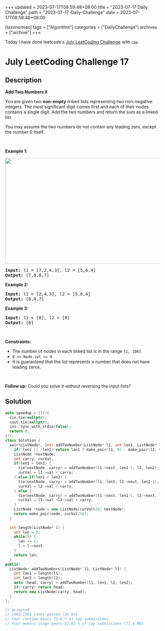 +++
updated = 2023-07-17T08:59:48+08:00
title = "2023-07-17 Daily Challenge"
path = "2023-07-17-Daily-Challenge"
date = 2023-07-17T08:59:48+08:00

[taxonomies]
tags = ["Algorithm"]
categories = ["DailyChallenge"]
archives = ["archive"]
+++

Today I have done leetcode's [July LeetCoding Challenge](https://leetcode.com/problems/add-two-numbers-ii/) with `cpp`.

<!-- more -->

# July LeetCoding Challenge 17

## Description

**Add Two Numbers II**

<p>You are given two <strong>non-empty</strong> linked lists representing two non-negative integers. The most significant digit comes first and each of their nodes contains a single digit. Add the two numbers and return the sum as a linked list.</p>

<p>You may assume the two numbers do not contain any leading zero, except the number 0 itself.</p>

<p>&nbsp;</p>
<p><strong class="example">Example 1:</strong></p>
<img alt="" src="https://assets.leetcode.com/uploads/2021/04/09/sumii-linked-list.jpg" style="width: 523px; height: 342px;" />
<pre>
<strong>Input:</strong> l1 = [7,2,4,3], l2 = [5,6,4]
<strong>Output:</strong> [7,8,0,7]
</pre>

<p><strong class="example">Example 2:</strong></p>

<pre>
<strong>Input:</strong> l1 = [2,4,3], l2 = [5,6,4]
<strong>Output:</strong> [8,0,7]
</pre>

<p><strong class="example">Example 3:</strong></p>

<pre>
<strong>Input:</strong> l1 = [0], l2 = [0]
<strong>Output:</strong> [0]
</pre>

<p>&nbsp;</p>
<p><strong>Constraints:</strong></p>

<ul>
	<li>The number of nodes in each linked list is in the range <code>[1, 100]</code>.</li>
	<li><code>0 &lt;= Node.val &lt;= 9</code></li>
	<li>It is guaranteed that the list represents a number that does not have leading zeros.</li>
</ul>

<p>&nbsp;</p>
<p><strong>Follow up:</strong>&nbsp;Could you solve it without reversing the input lists?</p>


## Solution

``` cpp
auto speedup = [](){
  cin.tie(nullptr);
  cout.tie(nullptr);
  ios::sync_with_stdio(false);
  return 0;
}();
class Solution {
  pair<ListNode*, int> addTwoNumber(ListNode* l1, int len1, ListNode* l2, int len2) {
    if(!len1 || !len2) return len1 ? make_pair(l1, 0) : make_pair(l2, 0);
    ListNode *nextNode;
    int carry, curVal;
    if(len1 > len2) {
      tie(nextNode, carry) = addTwoNumber(l1->next, len1-1, l2, len2);
      curVal = l1->val + carry;
    } else if(len1 < len2) {
      tie(nextNode, carry) = addTwoNumber(l1, len1, l2->next, len2-1);
      curVal = l2->val + carry;
    } else {
      tie(nextNode, carry) = addTwoNumber(l1->next, len1-1, l2->next, len2-1);
      curVal = l1->val +l2->val + carry;
    }
    ListNode *node = new ListNode(curVal%10, nextNode);
    return make_pair(node, curVal/10);
  }
  
  int length(ListNode* l) {
    int len = 0;
    while(l) {
      len += 1;
      l = l->next;
    }
    return len;
  }
public:
  ListNode* addTwoNumbers(ListNode* l1, ListNode* l2) {
    int len1 = length(l1);
    int len2 = length(l2);
    auto [head, carry] = addTwoNumber(l1, len1, l2, len2);
    if(!carry) return head;
    return new ListNode(carry, head);
  }
};

// Accepted
// 1563/1563 cases passed (36 ms)
// Your runtime beats 73.8 % of cpp submissions
// Your memory usage beats 32.62 % of cpp submissions (71.6 MB)
```
